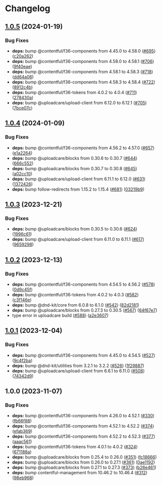# Changelog

## [1.0.5](https://github.com/contentful/marketplace-partner-apps/compare/uploadcare-contentful-app-v1.0.4...uploadcare-contentful-app-v1.0.5) (2024-01-19)


### Bug Fixes

* **deps:** bump @contentful/f36-components from 4.45.0 to 4.58.0 ([#695](https://github.com/contentful/marketplace-partner-apps/issues/695)) ([c20a262](https://github.com/contentful/marketplace-partner-apps/commit/c20a262be70c10f41d8e60adbb125cd53969648c))
* **deps:** bump @contentful/f36-components from 4.58.0 to 4.58.1 ([#706](https://github.com/contentful/marketplace-partner-apps/issues/706)) ([9f40eae](https://github.com/contentful/marketplace-partner-apps/commit/9f40eae83f94298e588cdd8f34ca9812a461672c))
* **deps:** bump @contentful/f36-components from 4.58.1 to 4.58.3 ([#718](https://github.com/contentful/marketplace-partner-apps/issues/718)) ([dd64a06](https://github.com/contentful/marketplace-partner-apps/commit/dd64a065640b3e41539459cfd921c9de5e78c2b6))
* **deps:** bump @contentful/f36-components from 4.58.3 to 4.58.4 ([#722](https://github.com/contentful/marketplace-partner-apps/issues/722)) ([8912c4b](https://github.com/contentful/marketplace-partner-apps/commit/8912c4bbd1f74b08619419ed72f31fe733c4a81a))
* **deps:** bump @contentful/f36-tokens from 4.0.2 to 4.0.4 ([#711](https://github.com/contentful/marketplace-partner-apps/issues/711)) ([278430a](https://github.com/contentful/marketplace-partner-apps/commit/278430aac7def1bf0cadbfb971332366f21a9d79))
* **deps:** bump @uploadcare/upload-client from 6.12.0 to 6.12.1 ([#705](https://github.com/contentful/marketplace-partner-apps/issues/705)) ([7bce07c](https://github.com/contentful/marketplace-partner-apps/commit/7bce07c9304b45e0a3c06d5a42b0b33459a9f3fa))

## [1.0.4](https://github.com/contentful/marketplace-partner-apps/compare/uploadcare-contentful-app-v1.0.3...uploadcare-contentful-app-v1.0.4) (2024-01-09)


### Bug Fixes

* **deps:** bump @contentful/f36-components from 4.56.2 to 4.57.0 ([#657](https://github.com/contentful/marketplace-partner-apps/issues/657)) ([e1a2264](https://github.com/contentful/marketplace-partner-apps/commit/e1a226405fd012d9ebb5c8e94eb8cedeaae48174))
* **deps:** bump @uploadcare/blocks from 0.30.6 to 0.30.7 ([#644](https://github.com/contentful/marketplace-partner-apps/issues/644)) ([666c552](https://github.com/contentful/marketplace-partner-apps/commit/666c552129e68305f7e26a21ad66d05e6091b473))
* **deps:** bump @uploadcare/blocks from 0.30.7 to 0.30.8 ([#645](https://github.com/contentful/marketplace-partner-apps/issues/645)) ([a02cc10](https://github.com/contentful/marketplace-partner-apps/commit/a02cc108b8ce02816b36f124c2cb207a01b2ff30))
* **deps:** bump @uploadcare/upload-client from 6.11.1 to 6.12.0 ([#631](https://github.com/contentful/marketplace-partner-apps/issues/631)) ([1372426](https://github.com/contentful/marketplace-partner-apps/commit/137242673a796989822715c9b82e3a624ca5eeb6))
* **deps:** bump follow-redirects from 1.15.2 to 1.15.4 ([#681](https://github.com/contentful/marketplace-partner-apps/issues/681)) ([03219b9](https://github.com/contentful/marketplace-partner-apps/commit/03219b94e98d5c183e8b5736ba23cfd5b28f4981))

## [1.0.3](https://github.com/contentful/marketplace-partner-apps/compare/uploadcare-contentful-app-v1.0.2...uploadcare-contentful-app-v1.0.3) (2023-12-21)


### Bug Fixes

* **deps:** bump @uploadcare/blocks from 0.30.5 to 0.30.6 ([#624](https://github.com/contentful/marketplace-partner-apps/issues/624)) ([1996c61](https://github.com/contentful/marketplace-partner-apps/commit/1996c61165335623e1339e812a2b46dab6b79109))
* **deps:** bump @uploadcare/upload-client from 6.11.0 to 6.11.1 ([#617](https://github.com/contentful/marketplace-partner-apps/issues/617)) ([9659298](https://github.com/contentful/marketplace-partner-apps/commit/96592988500014f2e1ce9278e468bb8110bae1a1))

## [1.0.2](https://github.com/contentful/marketplace-partner-apps/compare/uploadcare-contentful-app-v1.0.1...uploadcare-contentful-app-v1.0.2) (2023-12-13)


### Bug Fixes

* **deps:** bump @contentful/f36-components from 4.54.5 to 4.56.2 ([#578](https://github.com/contentful/marketplace-partner-apps/issues/578)) ([0d9c45f](https://github.com/contentful/marketplace-partner-apps/commit/0d9c45f96ecd14bf4689d8d11da0bbccd6e46307))
* **deps:** bump @contentful/f36-tokens from 4.0.2 to 4.0.3 ([#582](https://github.com/contentful/marketplace-partner-apps/issues/582)) ([c3f146e](https://github.com/contentful/marketplace-partner-apps/commit/c3f146eeccaad79af389e4175d35f9d3a2cb9c56))
* **deps:** bump @dnd-kit/core from 6.0.8 to 6.1.0 ([#542](https://github.com/contentful/marketplace-partner-apps/issues/542)) ([82d2181](https://github.com/contentful/marketplace-partner-apps/commit/82d2181a2d367bbefb252e090cfd83d76ddb0d51))
* **deps:** bump @uploadcare/blocks from 0.27.3 to 0.30.5 ([#567](https://github.com/contentful/marketplace-partner-apps/issues/567)) ([64f67e7](https://github.com/contentful/marketplace-partner-apps/commit/64f67e7c7071b96ee78490019e849389cf32390e))
* type error in uploadcare build ([#588](https://github.com/contentful/marketplace-partner-apps/issues/588)) ([a2e3607](https://github.com/contentful/marketplace-partner-apps/commit/a2e3607107aff759db83a1c81bcbc5a16854828f))

## [1.0.1](https://github.com/contentful/marketplace-partner-apps/compare/uploadcare-contentful-app-v1.0.0...uploadcare-contentful-app-v1.0.1) (2023-12-04)


### Bug Fixes

* **deps:** bump @contentful/f36-components from 4.45.0 to 4.54.5 ([#527](https://github.com/contentful/marketplace-partner-apps/issues/527)) ([9c4f2ba](https://github.com/contentful/marketplace-partner-apps/commit/9c4f2ba7ab429da82638416a34eee6cb881421f6))
* **deps:** bump @dnd-kit/utilities from 3.2.1 to 3.2.2 ([#526](https://github.com/contentful/marketplace-partner-apps/issues/526)) ([1f29887](https://github.com/contentful/marketplace-partner-apps/commit/1f29887d22d06975e724135ba1feb0ea7857245a))
* **deps:** bump @uploadcare/upload-client from 6.6.1 to 6.11.0 ([#508](https://github.com/contentful/marketplace-partner-apps/issues/508)) ([74342d9](https://github.com/contentful/marketplace-partner-apps/commit/74342d9d1f4e1aa39abd73a8d6a197e319a4f62e))

## 1.0.0 (2023-11-07)


### Bug Fixes

* **deps:** bump @contentful/f36-components from 4.26.0 to 4.52.1 ([#330](https://github.com/contentful/marketplace-partner-apps/issues/330)) ([fb66f88](https://github.com/contentful/marketplace-partner-apps/commit/fb66f88b05e15fecad9696abee3096c37aa4298d))
* **deps:** bump @contentful/f36-components from 4.52.1 to 4.52.2 ([#374](https://github.com/contentful/marketplace-partner-apps/issues/374)) ([efab369](https://github.com/contentful/marketplace-partner-apps/commit/efab369ebb6f4ae1ac74ba112a2c924eb1a0e2cc))
* **deps:** bump @contentful/f36-components from 4.52.2 to 4.52.3 ([#377](https://github.com/contentful/marketplace-partner-apps/issues/377)) ([aaac561](https://github.com/contentful/marketplace-partner-apps/commit/aaac56137901cd55a56f3d3ace060b45cdc1491e))
* **deps:** bump @contentful/f36-tokens from 4.0.1 to 4.0.2 ([#324](https://github.com/contentful/marketplace-partner-apps/issues/324)) ([671188a](https://github.com/contentful/marketplace-partner-apps/commit/671188a3b0bc4a290b959c6d59d122c58449778a))
* **deps:** bump @uploadcare/blocks from 0.25.4 to 0.26.0 ([#351](https://github.com/contentful/marketplace-partner-apps/issues/351)) ([fc18666](https://github.com/contentful/marketplace-partner-apps/commit/fc1866643e0d9b9ae0c032c549edf2b03b312d45))
* **deps:** bump @uploadcare/blocks from 0.26.0 to 0.27.1 ([#361](https://github.com/contentful/marketplace-partner-apps/issues/361)) ([0ae1192](https://github.com/contentful/marketplace-partner-apps/commit/0ae1192a852360444018dfba708cf3e6911fabf4))
* **deps:** bump @uploadcare/blocks from 0.27.1 to 0.27.3 ([#373](https://github.com/contentful/marketplace-partner-apps/issues/373)) ([b26e461](https://github.com/contentful/marketplace-partner-apps/commit/b26e461dd79919dda8d96acea36c6b5098138735))
* **deps:** bump contentful-management from 10.46.2 to 10.46.4 ([#312](https://github.com/contentful/marketplace-partner-apps/issues/312)) ([98eb968](https://github.com/contentful/marketplace-partner-apps/commit/98eb9685dd11940a7bc3110ea00791e11a2af3c0))
